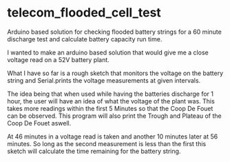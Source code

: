 # telecom_flooded_cell_test
Arduino based solution for checking flooded battery strings for a 60 minute discharge test and calculate battery capacity run time.

I wanted to make an arduino based solution that would give me a close voltage read on a 52V battery plant.  

What I have so far is a rough sketch that monitors the voltage on the battery string and Serial.prints the voltage measurements at given intervals.

The idea being that when used while having the batteries discharge for 1 hour,  the user will have an idea of what the voltage of the plant was.  This takes more readings within the first 5 Minutes so that the Coop De Fouet can be observed.  This program will also print the Trough and Plateau of the Coop De Fouet aswell.

At 46 minutes in a voltage read is taken and another 10 minutes later at 56 minutes.  So long as the second measurement is less than the first this sketch will calculate the time remaining for the battery string.

